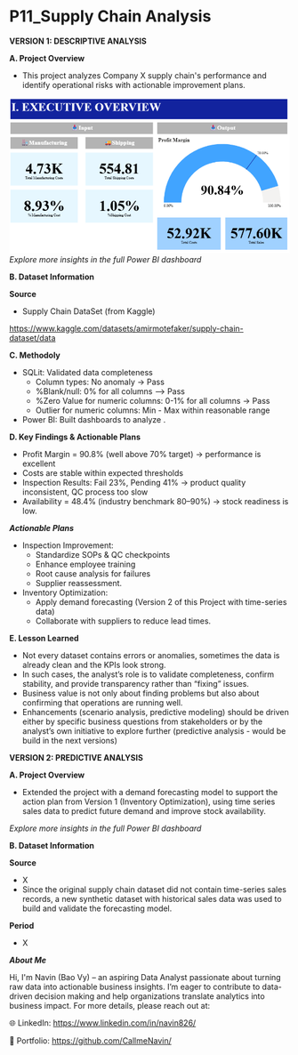 # P11_Supply Chain Analysis

**VERSION 1: DESCRIPTIVE ANALYSIS**

**A. Project Overview**

- This project analyzes Company X supply chain's performance and identify operational risks with actionable improvement plans.

![Dashboard Visualization](https://github.com/CallmeNavin/P11_Supply-Chain-Analysis/blob/main/Version%201/Visualization/Overview.png)
_Explore more insights in the full Power BI dashboard_

**B. Dataset Information**

**Source**

- Supply Chain DataSet (from Kaggle)

https://www.kaggle.com/datasets/amirmotefaker/supply-chain-dataset/data

**C. Methodoly**

- SQLit: Validated data completeness
    + Column types: No anomaly → Pass
    + %Blank/null: 0% for all columns --> Pass
    + %Zero Value for numeric columns: 0-1% for all columns → Pass
    + Outlier for numeric columns: Min - Max within reasonable range
- Power BI: Built dashboards to analyze .

**D. Key Findings & Actionable Plans**

- Profit Margin = 90.8% (well above 70% target) → performance is excellent  
- Costs are stable within expected thresholds  
- Inspection Results: Fail 23%, Pending 41% → product quality inconsistent, QC process too slow  
- Availability = 48.4% (industry benchmark 80–90%) → stock readiness is low.

**_Actionable Plans_**

- Inspection Improvement:
  + Standardize SOPs & QC checkpoints  
  + Enhance employee training  
  + Root cause analysis for failures  
  + Supplier reassessment.
- Inventory Optimization:
  + Apply demand forecasting (Version 2 of this Project with time-series data)
  + Collaborate with suppliers to reduce lead times.

**E. Lesson Learned**

- Not every dataset contains errors or anomalies, sometimes the data is already clean and the KPIs look strong.
- In such cases, the analyst’s role is to validate completeness, confirm stability, and provide transparency rather than “fixing” issues.
- Business value is not only about finding problems but also about confirming that operations are running well.
- Enhancements (scenario analysis, predictive modeling) should be driven either by specific business questions from stakeholders or by the analyst’s own initiative to explore further (predictive analysis - would be build in the next versions)

**VERSION 2: PREDICTIVE ANALYSIS**

**A. Project Overview**

- Extended the project with a demand forecasting model to support the action plan from Version 1 (Inventory Optimization), using time series sales data to predict future demand and improve stock availability.


_Explore more insights in the full Power BI dashboard_

**B. Dataset Information**

**Source**

- X
- Since the original supply chain dataset did not contain time-series sales records, a new synthetic dataset with historical sales data was used to build and validate the forecasting model.

**Period**

- X

_**About Me**_

Hi, I'm Navin (Bao Vy) – an aspiring Data Analyst passionate about turning raw data into actionable business insights.
I’m eager to contribute to data-driven decision making and help organizations translate analytics into business impact.
For more details, please reach out at:

🌐 LinkedIn: https://www.linkedin.com/in/navin826/

📂 Portfolio: https://github.com/CallmeNavin/

